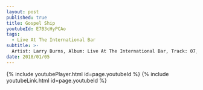 ```yaml
---
layout: post
published: true
title: Gospel Ship
youtubeId: E7B3cHyPCAo
tags:
  - Live At The International Bar
subtitle: >-
  Artist: Larry Burns, Album: Live At The International Bar, Track: 07, Title: Gospel Ship
date: 2018/01/05
---
```

{% include youtubePlayer.html id=page.youtubeId %}
{% include youtubeLink.html id=page.youtubeId %}